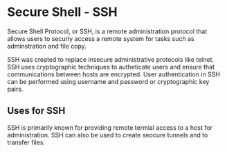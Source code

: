 # Secure Shell - SSH

Secure Shell Protocol, or SSH, is a remote administration protocol that allows users to securly access a remote system for tasks such as adminstration and file copy.

SSH was created to replace insecure administrative protocols like telnet. SSH uses cryptographic techniques to autheticate users and ensure that communications between hosts are encrypted. User authentication in SSH can be performed using username and password or cryptographic key pairs.

## Uses for SSH

SSH is primarily known for providing remote termial access to a host for administration. SSH can also be used to create seocure tunnels and to transfer files.
